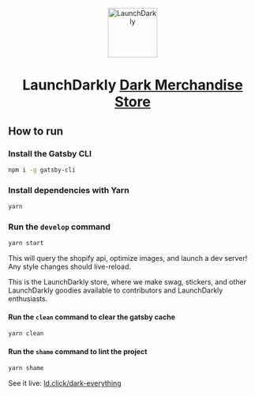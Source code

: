 <p align="center">
  <a href="https://laucnhdarkly.com">
    <img alt="LaunchDarkly" src="https://launchdarkly.com/img/social_logo.jpg" width="100" />
  </a>
</p>
<h1 align="center">
  LaunchDarkly <a href="https://shop-darkly.now.sh">Dark Merchandise Store</a>
</h1>

## How to run

### Install the Gatsby CLI

```bash
npm i -g gatsby-cli
```

### Install dependencies with Yarn

```bash
yarn
```

### Run the `develop` command

```bash
yarn start
```

This will query the shopify api, optimize images, and launch a dev server!
Any style changes should live-reload.

This is the LaunchDarkly store, where we make swag, stickers, and other LaunchDarkly goodies available to contributors and LaunchDarkly enthusiasts.

#### Run the `clean` command to clear the gatsby cache

```bash
yarn clean
```

#### Run the `shame` command to lint the project

```bash
yarn shame
```

See it live: [ld.click/dark-everything](https://shop-darkly.now.sh)
